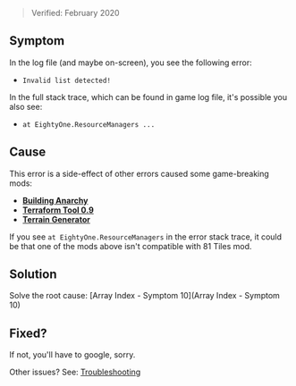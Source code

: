 > Verified: February 2020

## Symptom

In the log file (and maybe on-screen), you see the following error:

* `Invalid list detected!`

In the full stack trace, which can be found in game log file, it's possible you also see:

* `at EightyOne.ResourceManagers ...`

## Cause

This error is a side-effect of other errors caused some game-breaking mods:

* **[Building Anarchy](https://steamcommunity.com/sharedfiles/filedetails/?id=912329352)**
* **[Terraform Tool 0.9](https://steamcommunity.com/sharedfiles/filedetails/?id=411095553)**
* **[Terrain Generator](https://steamcommunity.com/sharedfiles/filedetails/?id=453425585)**

If you see `at EightyOne.ResourceManagers` in the error stack trace, it could be that one of the mods above isn't compatible with 81 Tiles mod.

## Solution

Solve the root cause: [Array Index - Symptom 10](Array Index - Symptom 10)

## Fixed?

If not, you'll have to google, sorry.

Other issues? See: [Troubleshooting](Troubleshooting)